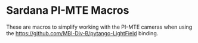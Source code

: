 # Sardana PI-MTE Macros

These are macros to simplify working with the PI-MTE cameras when using the https://github.com/MBI-Div-B/pytango-LightField binding.
